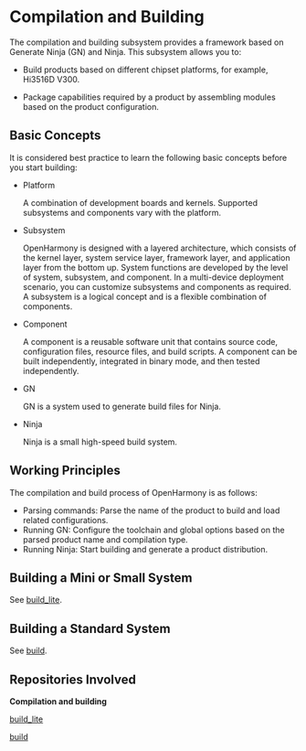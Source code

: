 # Compilation and Building


The compilation and building subsystem provides a framework based on Generate Ninja (GN) and Ninja. This subsystem allows you to:

-   Build products based on different chipset platforms, for example, Hi3516D V300.

-   Package capabilities required by a product by assembling modules based on the product configuration.

## Basic Concepts

It is considered best practice to learn the following basic concepts before you start building:

-   Platform

    A combination of development boards and kernels. Supported subsystems and components vary with the platform.

-   Subsystem

    OpenHarmony is designed with a layered architecture, which consists of the kernel layer, system service layer, framework layer, and application layer from the bottom up. System functions are developed by the level of system, subsystem, and component. In a multi-device deployment scenario, you can customize subsystems and components as required. A subsystem is a logical concept and is a flexible combination of components.

-   Component

    A component is a reusable software unit that contains source code, configuration files, resource files, and build scripts. A component can be built independently, integrated in binary mode, and then tested independently.

-   GN

    GN is a system used to generate build files for Ninja.

-   Ninja

    Ninja is a small high-speed build system.


## Working Principles

The compilation and build process of OpenHarmony is as follows:

-   Parsing commands: Parse the name of the product to build and load related configurations.
-   Running GN: Configure the toolchain and global options based on the parsed product name and compilation type.
-   Running Ninja: Start building and generate a product distribution.

## Building a Mini or Small System

See [build\_lite](https://gitee.com/openharmony/build_lite/blob/master/README.md).

## Building a Standard System

See [build](https://gitee.com/openharmony/build).

## Repositories Involved

**Compilation and building**

[build\_lite](https://gitee.com/openharmony/build_lite)

[build](https://gitee.com/openharmony/build)
